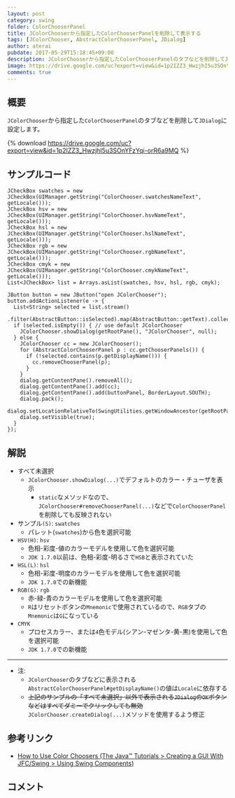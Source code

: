 ```yaml
---
layout: post
category: swing
folder: ColorChooserPanel
title: JColorChooserから指定したColorChooserPanelを削除して表示する
tags: [JColorChooser, AbstractColorChooserPanel, JDialog]
author: aterai
pubdate: 2017-05-29T15:18:45+09:00
description: JColorChooserから指定したColorChooserPanelのタブなどを削除してJDialogに設定します。
image: https://drive.google.com/uc?export=view&id=1p2IZZ3_HwzjhI5u3SOnYFzYqi-orR6a9MQ
comments: true
---
```

## 概要
`JColorChooser`から指定した`ColorChooserPanel`のタブなどを削除して`JDialog`に設定します。

{% download https://drive.google.com/uc?export=view&id=1p2IZZ3_HwzjhI5u3SOnYFzYqi-orR6a9MQ %}

## サンプルコード
<pre class="prettyprint"><code>JCheckBox swatches = new JCheckBox(UIManager.getString("ColorChooser.swatchesNameText", getLocale()));
JCheckBox hsv = new JCheckBox(UIManager.getString("ColorChooser.hsvNameText", getLocale()));
JCheckBox hsl = new JCheckBox(UIManager.getString("ColorChooser.hslNameText", getLocale()));
JCheckBox rgb = new JCheckBox(UIManager.getString("ColorChooser.rgbNameText", getLocale()));
JCheckBox cmyk = new JCheckBox(UIManager.getString("ColorChooser.cmykNameText", getLocale()));
List&lt;JCheckBox&gt; list = Arrays.asList(swatches, hsv, hsl, rgb, cmyk);

JButton button = new JButton("open JColorChooser");
button.addActionListener(e -&gt; {
  List&lt;String&gt; selected = list.stream()
    .filter(AbstractButton::isSelected).map(AbstractButton::getText).collect(Collectors.toList());
  if (selected.isEmpty()) { // use default JColorChooser
    JColorChooser.showDialog(getRootPane(), "JColorChooser", null);
  } else {
    JColorChooser cc = new JColorChooser();
    for (AbstractColorChooserPanel p : cc.getChooserPanels()) {
      if (!selected.contains(p.getDisplayName())) {
        cc.removeChooserPanel(p);
      }
    }
    dialog.getContentPane().removeAll();
    dialog.getContentPane().add(cc);
    dialog.getContentPane().add(buttonPanel, BorderLayout.SOUTH);
    dialog.pack();
    dialog.setLocationRelativeTo(SwingUtilities.getWindowAncestor(getRootPane()));
    dialog.setVisible(true);
  }
});
</code></pre>

## 解説
- すべて未選択
    - `JColorChooser.showDialog(...)`でデフォルトのカラー・チューザを表示
        - `static`なメソッドなので、`JColorChooser#removeChooserPanel(...)`などで`ColorChooserPanel`を削除しても反映されない
- サンプル`(S)`: `swatches`
    - パレット(`swatches`)から色を選択可能
- `HSV(H)`: `hsv`
    - 色相-彩度-値のカラーモデルを使用して色を選択可能
    - `JDK 1.7.0`以前は、色相-彩度-明るさで`HSB`と表示されていた
- `HSL(L)`: `hsl`
    - 色相-彩度-明度のカラーモデルを使用して色を選択可能
    - `JDK 1.7.0`での新機能
- `RGB(G)`: `rgb`
    - 赤-緑-青のカラーモデルを使用して色を選択可能
    - `R`はリセットボタンの`Mnemonic`で使用されているので、`RGB`タブの`Mnemonic`は`G`になっている
- `CMYK`
    - プロセスカラー、または`4`色モデル(シアン-マゼンタ-黄-黒)を使用して色を選択可能
    - `JDK 1.7.0`での新機能

<!-- dummy comment line for breaking list -->

- - - -
- 注:
    - `JColorChooser`のタブなどに表示される`AbstractColorChooserPanel#getDisplayName()`の値は`Locale`に依存する
    - ~~上記のサンプルの「すべて未選択」以外で表示される`JDialog`の`OK`ボタンなどはすべてダミーでクリックしても無効~~ `JColorChooser.createDialog(...)`メソッドを使用するよう修正

<!-- dummy comment line for breaking list -->

## 参考リンク
- [How to Use Color Choosers (The Java™ Tutorials > Creating a GUI With JFC/Swing > Using Swing Components)](http://docs.oracle.com/javase/tutorial/uiswing/components/colorchooser.html)

<!-- dummy comment line for breaking list -->

## コメント
